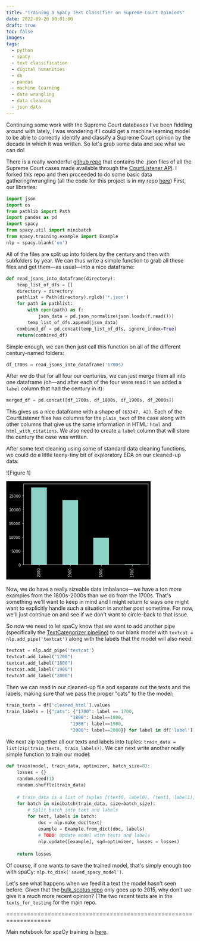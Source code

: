 ```yaml
---
title: "Training a SpaCy Text Classifier on Supreme Court Opinions"
date: 2022-09-20 00:01:00
draft: true
toc: false
images:
tags:
  - python
  - spaCy
  - text classification
  - digital humanities
  - dh
  - pandas
  - machine learning
  - data wrangling
  - data cleaning
  - json data
---
```


Continuing some work with the Supreme Court databases I've been fiddling around with lately, I was wondering if I could get a machine learning model to be able to correctly identify and classify a Supreme Court opinion by the decade in which it was written. So let's grab some data and see what we can do!

There is a really wonderful [github repo](https://github.com/brianwc/bulk_scotus) that contains the .json files of all the Supreme Court cases made available through the [CourtListener API](https://www.courtlistener.com/api/). I forked this repo and then proceeded to do some basic data gathering/wrangling (all the code for this project is in my repo [here](https://github.com/kspicer80/ussc_text_classification)) First, our libraries:

``` python
import json
import os
from pathlib import Path
import pandas as pd
import spacy
from spacy.util import minibatch
from spacy.training.example import Example
nlp = spacy.blank('en')
```

All of the files are split up into folders by the century and then with subfolders by year. We can thus write a simple function to grab all these files and get them—as usual—into a nice dataframe:

``` python
def read_jsons_into_dataframe(directory):
    temp_list_of_dfs = []
    directory = directory
    pathlist = Path(directory).rglob('*.json')
    for path in pathlist:
        with open(path) as f:
            json_data = pd.json_normalize(json.loads(f.read()))
        temp_list_of_dfs.append(json_data)
    combined_df = pd.concat(temp_list_of_dfs, ignore_index=True)
    return(combined_df)
```
Simple enough, we can then just call this function on all of the different century-named folders:

``` python
df_1700s = read_jsons_into_dataframe('1700s)
```

After we do that for all four our centuries, we can just merge them all into one dataframe (oh—and after each of the four were read in we added a ```label``` column that had the century in it):

``` python
merged_df = pd.concat([df_1700s, df_1800s, df_1900s, df_2000s])
```

This gives us a nice dataframe with a shape of ```(63347, 42)```. Each of the CourtListener files has columns for the ```plain_text``` of the case along with other columns that give us the same information in HTML: ```html``` and ```html_with_citations```. We also need to create a ```label``` column that will store the century the case was written.

After some text cleaning using some of standard data cleaning functions, we could do a little teeny-tiny bit of exploratory EDA on our cleaned-up data:

![Figure 1]

![Figure 2](/images/imgforblogposts/post_25/figure_2_value_counts_of_our_labels.png)

Now, we do have a really sizeable data imbalance—we have a ton more examples from the 1800s-2000s than we do from the 1700s. That's something we'll want to keep in mind and I might return to ways one might want to explicitly handle such a situation in another post sometime. For now, we'll just continue on and see if we don't want to circle-back to that issue.

So now we need to let spaCy know that we want to add another pipe (specifically the [TextCategorizer pipeline](https://spacy.io/api/textcategorizer)) to our blank model with ```textcat = nlp.add_pipe('textcat')``` along with the labels that the model will also need:

``` python
textcat = nlp.add_pipe('textcat')
textcat.add_label("1700")
textcat.add_label("1800")
textcat.add_label("1900")
textcat.add_label("2000")
```

Then we can read in our cleaned-up file and separate out the texts and the labels, making sure that we pass the proper "cats" to the the model:

``` python
train_texts = df['cleaned_html'].values
train_labels = [{"cats": {"1700": label == 1700,
                        "1800": label==1800,
                        "1900": label==1900,
                        "2000": label==2000}} for label in df['label']]
```

We next zip together all our texts and labels into tuples: ```train_data = list(zip(train_texts, train_labels))```. We can next write another really simple function to train our model:

``` python
def train(model, train_data, optimizer, batch_size=8):
    losses = {}
    random.seed(1)
    random.shuffle(train_data)

    # train_data is a list of tuples [(text0, label0), (text1, label1), ...]
    for batch in minibatch(train_data, size=batch_size):
        # Split batch into text and labels
        for text, labels in batch:
            doc = nlp.make_doc(text)
            example = Example.from_dict(doc, labels)
            # TODO: Update model with texts and labels
            nlp.update([example], sgd=optimizer, losses = losses)

    return losses
  ```

  Of course, if one wants to save the trained model, that's simply enough too with spaCy: ```nlp.to_disk('saved_spacy_model')```.

Let's see what happens when we feed it a text the model hasn't seen before. Given that the [bulk_scotus repo](https://github.com/brianwc/bulk_scotus) only goes up to 2015, why don't we give it a much more recent opinion? (The two recent texts are in the ```texts_for_testing``` for the main repo.















===================================================================



Main notebook for spaCy training is [here](https://github.com/kspicer80/bulk_scotus/blob/master/spacy_training_script_notebook.ipynb).